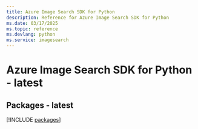 ```yaml
---
title: Azure Image Search SDK for Python
description: Reference for Azure Image Search SDK for Python
ms.date: 03/17/2025
ms.topic: reference
ms.devlang: python
ms.service: imagesearch
---
```

# Azure Image Search SDK for Python - latest
## Packages - latest
[!INCLUDE [packages](image-search-index.md)]